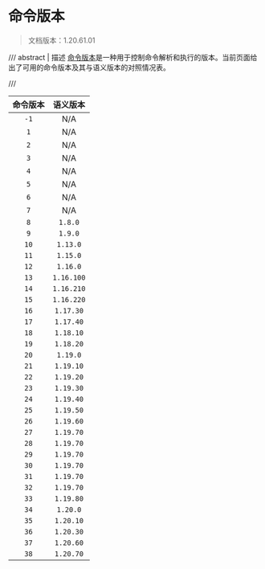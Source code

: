 # 命令版本

> 文档版本：1.20.61.01

/// abstract | 描述
[命令版本]是一种用于控制命令解析和执行的版本。当前页面给出了可用的命令版本及其与语义版本的对照情况表。

  [命令版本]: ../../../../docs/version.md
///

| 命令版本 |    语义版本    |
|:----:|:----------:|
| `-1` |    N/A     |
| `1`  |    N/A     |
| `2`  |    N/A     |
| `3`  |    N/A     |
| `4`  |    N/A     |
| `5`  |    N/A     |
| `6`  |    N/A     |
| `7`  |    N/A     |
| `8`  |  `1.8.0`   |
| `9`  |  `1.9.0`   |
| `10` |  `1.13.0`  |
| `11` |  `1.15.0`  |
| `12` |  `1.16.0`  |
| `13` | `1.16.100` |
| `14` | `1.16.210` |
| `15` | `1.16.220` |
| `16` | `1.17.30`  |
| `17` | `1.17.40`  |
| `18` | `1.18.10`  |
| `19` | `1.18.20`  |
| `20` |  `1.19.0`  |
| `21` | `1.19.10`  |
| `22` | `1.19.20`  |
| `23` | `1.19.30`  |
| `24` | `1.19.40`  |
| `25` | `1.19.50`  |
| `26` | `1.19.60`  |
| `27` | `1.19.70`  |
| `28` | `1.19.70`  |
| `29` | `1.19.70`  |
| `30` | `1.19.70`  |
| `31` | `1.19.70`  |
| `32` | `1.19.70`  |
| `33` | `1.19.80`  |
| `34` |  `1.20.0`  |
| `35` | `1.20.10`  |
| `36` | `1.20.30`  |
| `37` | `1.20.60`  |
| `38` | `1.20.70`  |